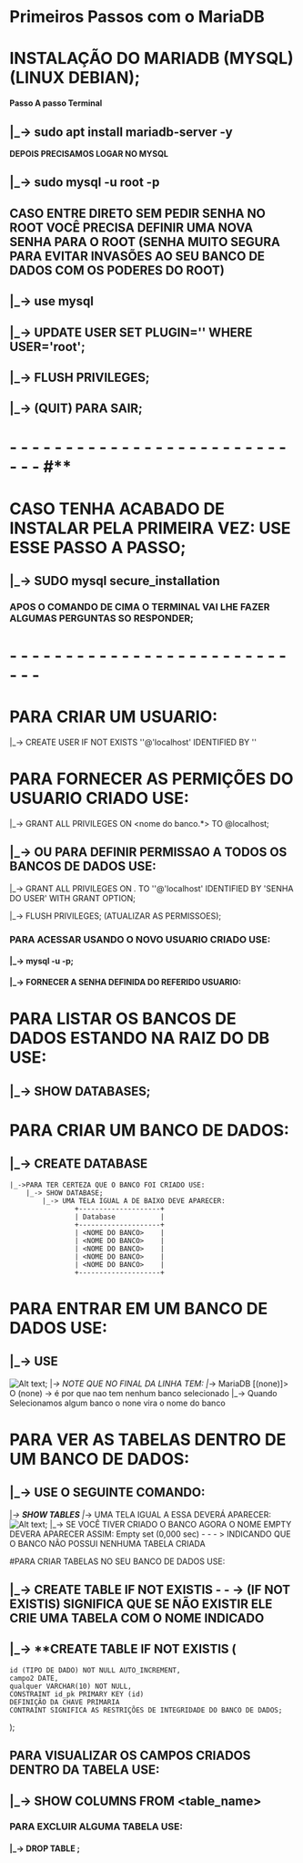 # Primeiros Passos com o **MariaDB**

<!-- # 1 SEMPRE UTILIZAR PONTO E VIRGULA NO FINAL DAS EXPRESSÕES -->

# INSTALAÇÃO DO MARIADB (MYSQL) (LINUX DEBIAN);

**Passo A passo Terminal**

## |\_-> sudo apt install mariadb-server -y

**DEPOIS PRECISAMOS LOGAR NO MYSQL**

## |\_-> sudo mysql -u root -p

## CASO ENTRE DIRETO SEM PEDIR SENHA NO ROOT VOCÊ PRECISA DEFINIR UMA NOVA SENHA PARA O ROOT (SENHA MUITO SEGURA PARA EVITAR INVASÕES AO SEU BANCO DE DADOS COM OS PODERES DO ROOT)

## |\_-> use mysql

## |\_-> UPDATE USER SET PLUGIN='' WHERE USER='root';

## |\_-> FLUSH PRIVILEGES;

## |\_-> (QUIT) PARA SAIR;

# - - - - - - - - - - - - - - - - - - - - - - - - - - - - #\*\*

# CASO TENHA ACABADO DE INSTALAR PELA PRIMEIRA VEZ: USE ESSE PASSO A PASSO;

## |\_-> SUDO mysql secure_installation

### APOS O COMANDO DE CIMA O TERMINAL VAI LHE FAZER ALGUMAS PERGUNTAS SO RESPONDER;

# - - - - - - - - - - - - - - - - - - - - - - - - - - - -

# PARA CRIAR UM USUARIO:

|\_-> CREATE USER IF NOT EXISTS '<user>'@'localhost' IDENTIFIED BY '<SUA SENHA DE NOVO USUARIO>'

# PARA FORNECER AS PERMIÇÕES DO USUARIO CRIADO USE:

|\_-> GRANT ALL PRIVILEGES ON <nome do banco.\*> TO <USER>@localhost;

## |\_-> OU PARA DEFINIR PERMISSAO A TODOS OS BANCOS DE DADOS USE:

 |\_-> GRANT ALL PRIVILEGES ON _._ TO '<USER>'@'localhost' IDENTIFIED BY 'SENHA DO USER' WITH GRANT OPTION;

|\_-> FLUSH PRIVILEGES; (ATUALIZAR AS PERMISSOES);

### PARA ACESSAR USANDO O NOVO USUARIO CRIADO USE:

#### |\_-> mysql -u <user> -p;

#### |\_-> FORNECER A SENHA DEFINIDA DO REFERIDO USUARIO:

# PARA LISTAR OS BANCOS DE DADOS ESTANDO NA RAIZ DO DB USE:

## |\_-> SHOW DATABASES;

# PARA CRIAR UM BANCO DE DADOS:

## |\_-> **CREATE DATABASE <NOME DO BANCO>**

    |_->PARA TER CERTEZA QUE O BANCO FOI CRIADO USE:
        |_-> SHOW DATABASE;
            |_-> UMA TELA IGUAL A DE BAIXO DEVE APARECER:
                    +--------------------+
                    | Database           |
                    +--------------------+
                    | <NOME DO BANCO>    |
                    | <NOME DO BANCO>    |
                    | <NOME DO BANCO>    |
                    | <NOME DO BANCO>    |
                    | <NOME DO BANCO>    |
                    +--------------------+

# PARA ENTRAR EM UM BANCO DE DADOS USE:

## |\_-> **USE <NOME-DO-BANCO>**

![Alt text](image.png); |_-> NOTE QUE NO FINAL DA LINHA TEM: |_-> MariaDB
[(none)]> O (none) -> é por que nao tem nenhum banco selecionado |\_-> Quando
Selecionamos algum banco o none vira o nome do banco

# PARA VER AS TABELAS DENTRO DE UM BANCO DE DADOS:

## |\_-> USE O SEGUINTE COMANDO:

|_-> **SHOW TABLES** |_-> UMA TELA IGUAL A ESSA DEVERÁ APARECER:
![Alt text](image-1.png); |\_-> SE VOCÊ TIVER CRIADO O BANCO AGORA O NOME EMPTY
DEVERA APARECER ASSIM: Empty set (0,000 sec) - - - > INDICANDO QUE O BANCO NÃO
POSSUI NENHUMA TABELA CRIADA

#PARA CRIAR TABELAS NO SEU BANCO DE DADOS USE:

## |\_-> **CREATE TABLE IF NOT EXISTIS <NOME-DA-TABELA>** - - -> **(IF NOT EXISTIS)** SIGNIFICA QUE SE NÃO EXISTIR ELE CRIE UMA TABELA COM O NOME INDICADO

## |\_-> **CREATE TABLE IF NOT EXISTIS <NOME-DA-TABELA>(
    id (TIPO DE DADO) NOT NULL AUTO_INCREMENT,
    campo2 DATE,
    qualquer VARCHAR(10) NOT NULL,
    CONSTRAINT id_pk PRIMARY KEY (id)
    DEFINIÇÃO DA CHAVE PRIMARIA
    CONTRAINT SIGNIFICA AS RESTRIÇÕES DE INTEGRIDADE DO BANCO DE DADOS;

);


## PARA VISUALIZAR OS CAMPOS CRIADOS DENTRO DA TABELA USE:
## |_-> SHOW COLUMNS FROM <table_name>



### PARA EXCLUIR ALGUMA TABELA USE:

#### |\_-> DROP TABLE <nome-da-tabela>;


